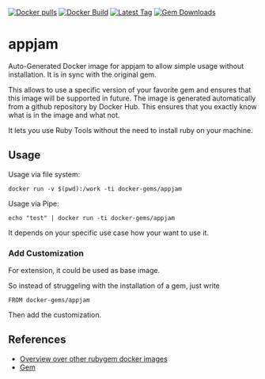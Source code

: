 [![Docker pulls](https://img.shields.io/docker/pulls/rubygem/appjam.svg)](https://hub.docker.com/r/rubygem/appjam/)
[![Docker Build](https://img.shields.io/docker/automated/rubygem/appjam.svg)](https://hub.docker.com/r/rubygem/appjam/)
[![Latest Tag](https://img.shields.io/github/tag/docker-rubygem/appjam.svg)](https://hub.docker.com/r/rubygem/appjam/)
[![Gem Downloads](https://img.shields.io/gem/dt/appjam.svg)](https://rubygems.org/gems/appjam/)
# appjam

Auto-Generated Docker image for appjam to allow simple usage without installation.
It is in sync with the original gem.

This allows to use a specific version of your favorite gem and ensures that this image will be supported in future.
The image is generated automatically from a github repository by Docker Hub.
This ensures that you exactly know what is in the image and what not.

It lets you use Ruby Tools without the need to install ruby on your machine.

## Usage

Usage via file system:

`docker run -v $(pwd):/work -ti docker-gems/appjam`

Usage via Pipe:

`echo "test" | docker run -ti docker-gems/appjam`

It depends on your specific use case how your want to use it.

### Add Customization

For extension, it could be used as base image.

So instead of struggeling with the installation of a gem, just write

`FROM docker-gems/appjam`

Then add the customization.

## References

 - [Overview over other rubygem docker images](https://github.com/thinkbot/docker-rubygem)
 - [Gem](https://rubygems.org/gems/appjam/)
